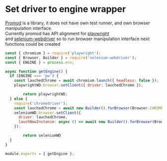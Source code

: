# Set driver to engine wrapper

[Promod](https://github.com/Simple-Automation-Testing/promod) is a library, it does not have own test runner, and own browser manipulation interface. <br> Currently promod has API alignment for [playwright](https://www.npmjs.com/package/playwright) <br> and [selenium-webdriver](https://www.npmjs.com/package/selenium-webdriver) so to run browser manipulation interface next functions could be created

```js
const { chromium } = require('playwright');
const { Browser, Builder } = require('selenium-webdriver');
const { ENGINE } = process.env;

async function getEngine() {
  if (ENGINE === 'pw') {
    const lauchedChrome = await chromium.launch({ headless: false });
    playwrightWD.browser.setClient({ driver: lauchedChrome });

		return playwrightWD;
  } else {
    require('chromedriver');
    const lauchedChrome = await new Builder().forBrowser(Browser.CHROME).build();
    seleniumWD.browser.setClient({
      driver: lauchedChrome,
      lauchNewInstance: async () => await new Builder().forBrowser(Browser.CHROME).build(),
    });

		return seleniumWD
  }
}

module.exports = { getEngine };
```
